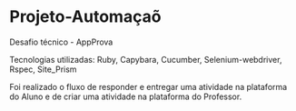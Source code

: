 # Projeto-Automaçaõ

Desafio técnico - AppProva

Tecnologias utilizadas:
Ruby, 
Capybara, 
Cucumber, 
Selenium-webdriver, 
Rspec, 
Site_Prism


Foi realizado o fluxo de responder e entregar uma atividade na plataforma do Aluno e de criar uma atividade na plataforma do Professor.
